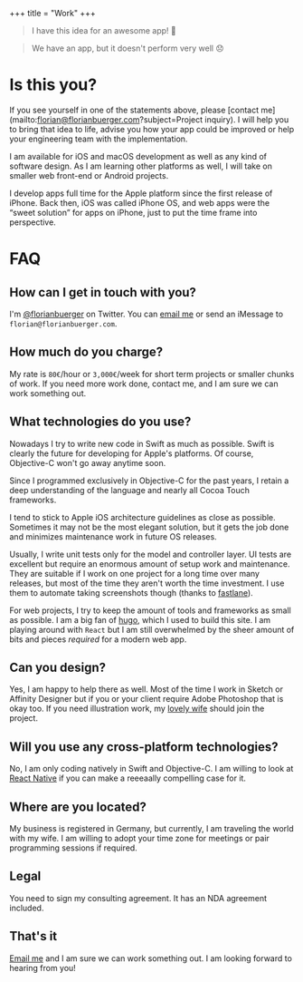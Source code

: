 +++
title = "Work"
+++

> I have this idea for an awesome app! 🙋

> We have an app, but it doesn't perform very well 😞

# Is this you?

If you see yourself in one of the statements above, please [contact me](mailto:florian@florianbuerger.com?subject=Project inquiry). I will help you to bring that idea to life, advise you how your app could be improved or help your engineering team with the implementation.

I am available for iOS and macOS development as well as any kind of software design. As I am learning other platforms as well, I will take on smaller web front-end or Android projects.

I develop apps full time for the Apple platform since the first release of iPhone. Back then, iOS was called iPhone OS, and web apps were the “sweet solution” for apps on iPhone, just to put the time frame into perspective.

# FAQ

## How can I get in touch with you?

I'm [@florianbuerger](https://twitter.com/florianbuerger) on Twitter. You can [email me](mailto:florian@florianbuerger.com?subject=Hire) or send an iMessage to `florian@florianbuerger.com`.

## How much do you charge?

My rate is `80€`/hour or `3,000€`/week for short term projects or smaller chunks of work. If you need more work done, contact me, and I am sure we can work something out.

## What technologies do you use?

Nowadays I try to write new code in Swift as much as possible. Swift is clearly the future for developing for Apple's platforms. Of course, Objective-C won't go away anytime soon.

Since I programmed exclusively in Objective-C for the past years, I retain a deep understanding of the language and nearly all Cocoa Touch frameworks.

I tend to stick to Apple iOS architecture guidelines as close as possible. Sometimes it may not be the most elegant solution, but it gets the job done and minimizes maintenance work in future OS releases.

Usually, I write unit tests only for the model and controller layer. UI tests are excellent but require an enormous amount of setup work and maintenance. They are suitable if I work on one project for a long time over many releases, but most of the time they aren't worth the time investment. I use them to automate taking screenshots though (thanks to [fastlane](https://fastlane.tools)).

For web projects, I try to keep the amount of tools and frameworks as small as possible. I am a big fan of [hugo](https://gohugo.io), which I used to build this site. I am playing around with `React` but I am still overwhelmed by the sheer amount of bits and pieces _required_ for a modern web app.

## Can you design?

Yes, I am happy to help there as well. Most of the time I work in Sketch or Affinity Designer but if you or your client require Adobe Photoshop that is okay too. If you need illustration work, my [lovely wife](https://www.verenaortlieb.com) should join the project.

## Will you use any cross-platform technologies?

No, I am only coding natively in Swift and Objective-C. I am willing to look at [React Native](https://facebook.github.io/react-native/) if you can make a reeeaally compelling case for it.

## Where are you located?

My business is registered in Germany, but currently, I am traveling the world with my wife. I am willing to adopt your time zone for meetings or pair programming sessions if required.

## Legal

You need to sign my consulting agreement. It has an NDA agreement included. <!-- [Here is a sample](/share/sample-agreement.pdf) of what this agreement could look like. -->

## That's it

[Email me](mailto:hi@florianbuerger.com?subject=Hire) and I am sure we can work something out. I am looking forward to hearing from you!

